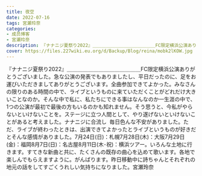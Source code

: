 ```yaml
---
title: 夜空
date: 2022-07-16
tags: 宮瀬玲奈
categories: 
- 成员博客
- 宮瀬玲奈
description: 『ナナニジ夏祭り2022』＿＿＿＿＿＿＿＿＿＿＿＿＿＿FC限定横浜公演ありがとうございました。急な公演の発表でもありましたし、平日だったのに、足をお運びいただきましてありがとうございます。全曲参加でき...
cover: https://files.227wiki.eu.org/d/Backup/Blog/reina/mobk2lKOW.jpg 
---
```


﻿﻿『ナナニジ夏祭り2022』＿＿＿＿＿＿＿＿＿＿＿＿＿＿FC限定横浜公演ありがとうございました。急な公演の発表でもありましたし、平日だったのに、足をお運びいただきましてありがとうございます。全曲参加できてよかった。みなさんの限りのある時間の中で、ライブというものに来ていただくことがどれだけ大きいことなのか。そんな中で私に、私たちにできる事はなんなのか一生涯の中で、1つの公演が最初で最後の方もいるのかも知れません。そう思うと、今私がやらないといけないことを。ステージに立つ人間として、やり遂げないといけないことがあると考えました。ナナニジに合流し  毎日色んな不安がありました。ただ、ライブが終わったときは、出演できてよかったとライブというものが好きだとそんな感情がありました。7月24日(日)：札幌7月28日(木)：大阪7月29日(金)：福岡8月7日(日)：名古屋8月11日(木･祝)：横浜ツアー。いろんな土地に行きます。すてきな新曲と共に、たくさんの既存の曲心を込めて歌います。各地で楽しんでもらえますように。がんばります。昨日移動中に詩ちゃんとそれぞれの地元の話をしてすごくうれしい気持ちになりました。宮瀬玲奈


